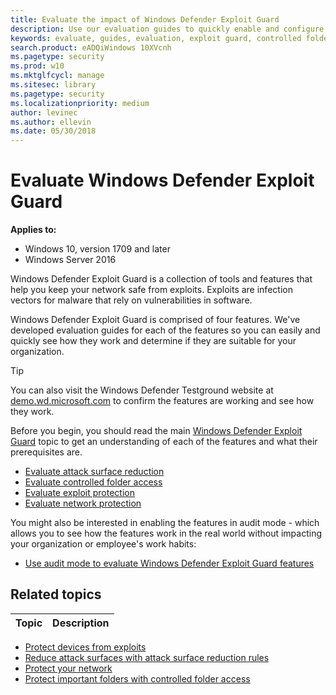```yaml
---
title: Evaluate the impact of Windows Defender Exploit Guard
description: Use our evaluation guides to quickly enable and configure features, and test them against common attack scenarios
keywords: evaluate, guides, evaluation, exploit guard, controlled folder access, attack surface reduction, exploit protection, network protection, test, demo
search.product: eADQiWindows 10XVcnh
ms.pagetype: security
ms.prod: w10
ms.mktglfcycl: manage
ms.sitesec: library
ms.pagetype: security
ms.localizationpriority: medium
author: levinec
ms.author: ellevin
ms.date: 05/30/2018
---
```


# Evaluate Windows Defender Exploit Guard

**Applies to:**

- Windows 10, version 1709 and later
- Windows Server 2016

Windows Defender Exploit Guard is a collection of tools and features that help you keep your network safe from exploits. Exploits are infection vectors for malware that rely on vulnerabilities in software.

Windows Defender Exploit Guard is comprised of four features. We've developed evaluation guides for each of the features so you can easily and quickly see how they work and determine if they are suitable for your organization.

>[!TIP]
>You can also visit the Windows Defender Testground website at [demo.wd.microsoft.com](https://demo.wd.microsoft.com?ocid=cx-wddocs-testground) to confirm the features are working and see how they work.

Before you begin, you should read the main [Windows Defender Exploit Guard](windows-defender-exploit-guard.md) topic to get an understanding of each of the features and what their prerequisites are.

- [Evaluate attack surface reduction](evaluate-attack-surface-reduction.md)
- [Evaluate controlled folder access](evaluate-controlled-folder-access.md)
- [Evaluate exploit protection](evaluate-exploit-protection.md)
- [Evaluate network protection](evaluate-network-protection.md)

You might also be interested in enabling the features in audit mode - which allows you to see how the features work in the real world without impacting your organization or employee's work habits:

- [Use audit mode to evaluate Windows Defender Exploit Guard features](audit-windows-defender-exploit-guard.md)

## Related topics

Topic | Description 
---|---
- [Protect devices from exploits](exploit-protection-exploit-guard.md)
- [Reduce attack surfaces with attack surface reduction rules](attack-surface-reduction-exploit-guard.md) 
- [Protect your network](network-protection-exploit-guard.md) 
- [Protect important folders with controlled folder access](controlled-folders-exploit-guard.md)
